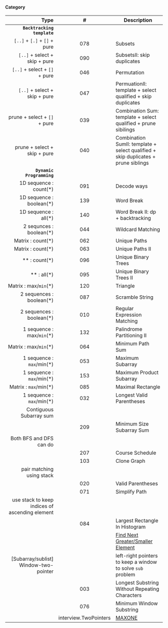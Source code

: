#### Category
| Type         | # | Description |
| ---------------------: |:---:| ------------|
| **`Backtracking template`** |  |  |
| `[..]` + `[.]` + `[]` + pure  | 078 | Subsets |
| `[..]` + select + skip + pure | 090 | SubsetsII: skip duplicates |
| `[..]` + select + `[]` + pure | 046 | Permutation |
| `[..]` + select + skip + pure | 047 | PermuationII: template + select qualified + skip duplicates |
| prune + select + `[]` + pure | 039 | Combination Sum: template + select qualified + prune sibilings |
| prune + select + skip + pure | 040 | Combination SumII: template + select qualified + skip duplicates + prune siblings |
| **`Dynamic Programming`** | | |
| 1D sequence : count(*) | 091 | Decode ways |
| 1D sequence : boolean(*) | 139 | Word Break |
| 1D sequence : all(*) | 140 | Word Break II: dp + backtracking |
| 2 sequnces : boolean(*) | 044 | Wildcard Matching |
| Matrix : count(*) | 062 | Unique Paths |
| Matrix : count(*) | 063 | Unique Paths II |
|  ** : count(*) | 096 | Unique Binary Trees |
|  ** : all(*) | 095 | Unique Binary Trees II |
| Matrix : max/`min`(*) | 120 | Triangle |
| 2 sequences : boolean(*) | 087 | Scramble String |
| 2 sequences : boolean(*) | 010 | Regular Expression Matching |
| 1 sequence : max/`min`(*) | 132 | Palindrome Partitioning II |
| Matrix : max/`min`(*) | 064 | Minimum Path Sum |
| 1 sequence : `max`/min(*) | 053 | Maximum Subarray |
| 1 sequence : `max`/min(*) | 153 | Maximum Product Subarray |
| Matrix : `max`/min(*) | 085 | Maximal Rectangle |
| 1 sequence : `max`/min(*) | 032 | Longest Valid Parentheses |
| Contiguous Subarray sum |     |             |
| | 209 | Minimum Size Subarray Sum | Two pointers to keep a sliding window |
| Both BFS and DFS can do |     |             |
|                         | 207 | Course Schedule |
| | 103 | Clone Graph |
| pair matching using stack | | |
| | 020 | Valid Parentheses | using stack to match parenthesis pair |
| | 071 | Simplify Path | using stack to counteract the latest path for ".." |
| use stack to keep indices of ascending element | | |
| | 084 | Largest Rectangle In Histogram | |
| |     | [Find Next Greater/Smaller Element]() | |
| [Subarray/sublist] Window-two-pointer |     | left-right pointers to keep a window to solve `sub` problem  |
| | 003 | Longest Substring Without Repeating Characters |
| | 076 | Minimum Window Substring |
| | interview.TwoPointers | [MAXONE](http://www.interviewbit.com/courses/programming/topics/two-pointers/problems/maxone/) |